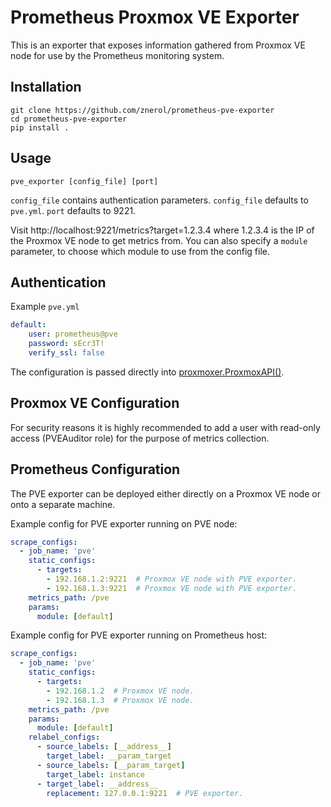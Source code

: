 # Prometheus Proxmox VE Exporter

This is an exporter that exposes information gathered from Proxmox VE node for
use by the Prometheus monitoring system.

## Installation

```Shell
git clone https://github.com/znerol/prometheus-pve-exporter
cd prometheus-pve-exporter
pip install .
```

## Usage

```
pve_exporter [config_file] [port]
```

`config_file` contains authentication parameters.
`config_file` defaults to `pve.yml`. `port` defaults to 9221.

Visit http://localhost:9221/metrics?target=1.2.3.4 where 1.2.3.4 is the IP of
the Proxmox VE node to get metrics from. You can also specify a `module`
parameter, to choose which module to use from the config file.


## Authentication

Example `pve.yml`

```YAML
default:
    user: prometheus@pve
    password: sEcr3T!
    verify_ssl: false
```

The configuration is passed directly into [proxmoxer.ProxmoxAPI()](https://pypi.python.org/pypi/proxmoxer).


## Proxmox VE Configuration

For security reasons it is highly recommended to add a user with read-only
access (PVEAuditor role) for the purpose of metrics collection.


## Prometheus Configuration

The PVE exporter can be deployed either directly on a Proxmox VE node or onto a
separate machine.

Example config for PVE exporter running on PVE node:
```YAML
scrape_configs:
  - job_name: 'pve'
    static_configs:
      - targets:
        - 192.168.1.2:9221  # Proxmox VE node with PVE exporter.
        - 192.168.1.3:9221  # Proxmox VE node with PVE exporter.
    metrics_path: /pve
    params:
      module: [default]
```

Example config for PVE exporter running on Prometheus host:
```YAML
scrape_configs:
  - job_name: 'pve'
    static_configs:
      - targets:
        - 192.168.1.2  # Proxmox VE node.
        - 192.168.1.3  # Proxmox VE node.
    metrics_path: /pve
    params:
      module: [default]
    relabel_configs:
      - source_labels: [__address__]
        target_label: __param_target
      - source_labels: [__param_target]
        target_label: instance
      - target_label: __address__
        replacement: 127.0.0.1:9221  # PVE exporter.
```
